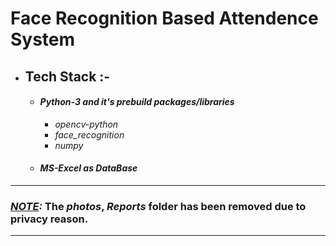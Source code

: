 # Face Recognition Based Attendence System 

- ## Tech Stack :-
    - #### ***Python-3 and it's prebuild packages/libraries***
        - *opencv-python*
        - *face_recognition*
        - *numpy*
    - #### ***MS-Excel as DataBase***
---
### ***<u>NOTE</u>:*** The *photos*, *Reports* folder has been removed due to privacy reason.
---
